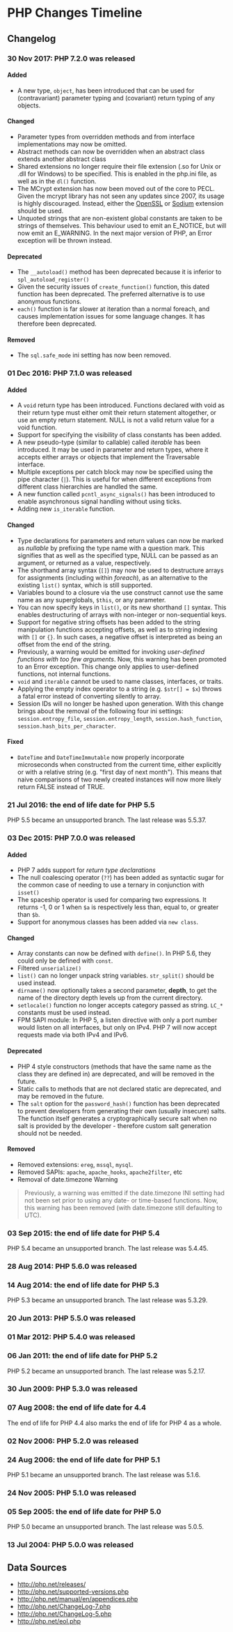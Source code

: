 # PHP Changes Timeline

## Changelog

### 30 Nov 2017: PHP 7.2.0 was released

#### Added
* A new type, `object`, has been introduced that can be used for (contravariant) parameter typing and (covariant) return typing of any objects.

#### Changed
* Parameter types from overridden methods and from interface implementations may now be omitted.
* Abstract methods can now be overridden when an abstract class extends another abstract class
* Shared extensions no longer require their file extension (.so for Unix or .dll for Windows) to be specified. This is enabled in the php.ini file, as well as in the `dl()` function.
* The MCrypt extension has now been moved out of the core to PECL. Given the mcrypt library has not seen any updates since 2007, its usage is highly discouraged. Instead, either the [OpenSSL](http://php.net/manual/en/book.openssl.php) or [Sodium](http://php.net/manual/en/book.sodium.php) extension should be used.
* Unquoted strings that are non-existent global constants are taken to be strings of themselves. This behaviour used to emit an E_NOTICE, but will now emit an E_WARNING. In the next major version of PHP, an Error exception will be thrown instead.

#### Deprecated
* The `__autoload()` method has been deprecated because it is inferior to `spl_autoload_register()` 
* Given the security issues of `create_function()` function, this dated function has been deprecated. The preferred alternative is to use anonymous functions.
* `each()` function is far slower at iteration than a normal foreach, and causes implementation issues for some language changes. It has therefore been deprecated.

#### Removed
* The `sql.safe_mode` ini setting has now been removed.

### 01 Dec 2016: PHP 7.1.0 was released

#### Added
* A `void` return type has been introduced. Functions declared with void as their return type must either omit their return statement altogether, or use an empty return statement. NULL is not a valid return value for a void function.
* Support for specifying the visibility of class constants has been added.
* A new pseudo-type (similar to callable) called *iterable* has been introduced. It may be used in parameter and return types, where it accepts either arrays or objects that implement the Traversable interface.
* Multiple exceptions per catch block may now be specified using the pipe character (`|`). This is useful for when different exceptions from different class hierarchies are handled the same.
* A new function called `pcntl_async_signals()` has been introduced to enable asynchronous signal handling without using ticks.
* Adding new `is_iterable` function.

#### Changed
* Type declarations for parameters and return values can now be marked as *nullable* by prefixing the type name with a question mark. This signifies that as well as the specified type, NULL can be passed as an argument, or returned as a value, respectively.
* The shorthand array syntax (`[]`) may now be used to destructure arrays for assignments (including within *foreach*), as an alternative to the existing `list()` syntax, which is still supported.
* Variables bound to a closure via the use construct cannot use the same name as any superglobals, `$this`, or any parameter.
* You can now specify keys in `list()`, or its new shorthand `[]` syntax. This enables destructuring of arrays with non-integer or non-sequential keys.
* Support for negative string offsets has been added to the string manipulation functions accepting offsets, as well as to string indexing with `[]` or `{}`. In such cases, a negative offset is interpreted as being an offset from the end of the string.
* Previously, a warning would be emitted for invoking *user-defined functions with too few arguments*. Now, this warning has been promoted to an Error exception. This change only applies to user-defined functions, not internal functions.
* `void` and `iterable` cannot be used to name classes, interfaces, or traits.
* Applying the empty index operator to a string (e.g. `$str[] = $x`) throws a fatal error instead of converting silently to array.
* Session IDs will no longer be hashed upon generation. With this change brings about the removal of the following four ini settings: `session.entropy_file`, `session.entropy_length`, `session.hash_function`, `session.hash_bits_per_character`.

#### Fixed
* `DateTime` and `DateTimeImmutable` now properly incorporate microseconds when constructed from the current time, either explicitly or with a relative string (e.g. "first day of next month"). This means that naive comparisons of two newly created instances will now more likely return FALSE instead of TRUE.

### 21 Jul 2016: the end of life date for PHP 5.5

PHP 5.5 became an unsupported branch. The last release was 5.5.37.

### 03 Dec 2015: PHP 7.0.0 was released

#### Added
* PHP 7 adds support for *return type declarations*
* The null coalescing operator (`??`) has been added as syntactic sugar for the common case of needing to use a ternary in conjunction with `isset()`
* The spaceship operator is used for comparing two expressions. It returns -1, 0 or 1 when `$a` is respectively less than, equal to, or greater than `$b`.
* Support for anonymous classes has been added via `new class`.

#### Changed
* Array constants can now be defined with `define()`. In PHP 5.6, they could only be defined with `const`.
* Filtered `unserialize()`
* `list()` can no longer unpack string variables. `str_split()` should be used instead.
* `dirname()` now optionally takes a second parameter, **depth**, to get the name of the directory depth levels up from the current directory.
* `setlocale()` function no longer accepts category passed as string. `LC_*` constants must be used instead.
* FPM SAPI module: In PHP 5, a listen directive with only a port number would listen on all interfaces, but only on IPv4. PHP 7 will now accept requests made via both IPv4 and IPv6.

#### Deprecated
* PHP 4 style constructors (methods that have the same name as the class they are defined in) are deprecated, and will be removed in the future.
* Static calls to methods that are not declared static are deprecated, and may be removed in the future.
* The `salt` option for the `password_hash()` function has been deprecated to prevent developers from generating their own (usually insecure) salts. The function itself generates a cryptographically secure salt when no salt is provided by the developer - therefore custom salt generation should not be needed.

#### Removed
* Removed extensions: `ereg`, `mssql`, `mysql`.
* Removed SAPIs: `apache`, `apache_hooks`, `apache2filter`, etc
* Removal of date.timezone Warning
> Previously, a warning was emitted if the date.timezone INI setting had not been set prior to using any date- or time-based functions. Now, this warning has been removed (with date.timezone still defaulting to UTC).

### 03 Sep 2015: the end of life date for PHP 5.4

PHP 5.4 became an unsupported branch. The last release was 5.4.45.

### 28 Aug 2014: PHP 5.6.0 was released

### 14 Aug 2014: the end of life date for PHP 5.3

PHP 5.3 became an unsupported branch. The last release was 5.3.29.

### 20 Jun 2013: PHP 5.5.0 was released

### 01 Mar 2012: PHP 5.4.0 was released

### 06 Jan 2011: the end of life date for PHP 5.2

PHP 5.2 became an unsupported branch. The last release was 5.2.17.

### 30 Jun 2009: PHP 5.3.0 was released

### 07 Aug 2008: the end of life date for 4.4

The end of life for PHP 4.4 also marks the end of life for PHP 4 as a whole.

### 02 Nov 2006: PHP 5.2.0 was released

### 24 Aug 2006: the end of life date for PHP 5.1 

PHP 5.1 became an unsupported branch. The last release was 5.1.6.

### 24 Nov 2005: PHP 5.1.0 was released

### 05 Sep 2005: the end of life date for PHP 5.0

PHP 5.0 became an unsupported branch. The last release was 5.0.5.

### 13 Jul 2004: PHP 5.0.0 was released

## Data Sources

* http://php.net/releases/
* http://php.net/supported-versions.php
* http://php.net/manual/en/appendices.php
* http://php.net/ChangeLog-7.php
* http://php.net/ChangeLog-5.php
* http://php.net/eol.php
